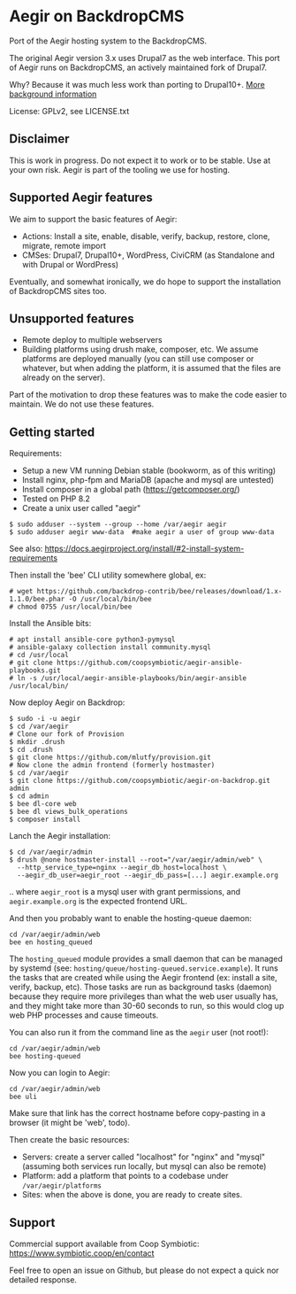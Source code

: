 # Aegir on BackdropCMS

Port of the Aegir hosting system to the BackdropCMS.

The original Aegir version 3.x uses Drupal7 as the web interface. This port of
Aegir runs on BackdropCMS, an actively maintained fork of Drupal7.

Why? Because it was much less work than porting to Drupal10+.
[More background information](https://www.bidon.ca/random/2024-10-02-aegir-drupal10-backdrop/)

License: GPLv2, see LICENSE.txt

## Disclaimer

This is work in progress. Do not expect it to work or to be stable.
Use at your own risk. Aegir is part of the tooling we use for hosting.

## Supported Aegir features

We aim to support the basic features of Aegir:

* Actions: Install a site, enable, disable, verify, backup, restore, clone, migrate, remote import
* CMSes: Drupal7, Drupal10+, WordPress, CiviCRM (as Standalone and with Drupal or WordPress)

Eventually, and somewhat ironically, we do hope to support the installation of
BackdropCMS sites too.

## Unsupported features

* Remote deploy to multiple webservers
* Building platforms using drush make, composer, etc. We assume platforms are deployed manually (you can still use composer or whatever, but when adding the platform, it is assumed that the files are already on the server).

Part of the motivation to drop these features was to make the code easier to maintain. We do not use these features.

## Getting started

Requirements:

* Setup a new VM running Debian stable (bookworm, as of this writing)
* Install nginx, php-fpm and MariaDB (apache and mysql are untested)
* Install composer in a global path (https://getcomposer.org/)
* Tested on PHP 8.2
* Create a unix user called "aegir"

```
$ sudo adduser --system --group --home /var/aegir aegir
$ sudo adduser aegir www-data  #make aegir a user of group www-data
```

See also: https://docs.aegirproject.org/install/#2-install-system-requirements

Then install the 'bee' CLI utility somewhere global, ex:

```
# wget https://github.com/backdrop-contrib/bee/releases/download/1.x-1.1.0/bee.phar -O /usr/local/bin/bee
# chmod 0755 /usr/local/bin/bee
```

Install the Ansible bits:

```
# apt install ansible-core python3-pymysql
# ansible-galaxy collection install community.mysql
# cd /usr/local
# git clone https://github.com/coopsymbiotic/aegir-ansible-playbooks.git
# ln -s /usr/local/aegir-ansible-playbooks/bin/aegir-ansible /usr/local/bin/
```

Now deploy Aegir on Backdrop:

```
$ sudo -i -u aegir
$ cd /var/aegir
# Clone our fork of Provision
$ mkdir .drush
$ cd .drush
$ git clone https://github.com/mlutfy/provision.git
# Now clone the admin frontend (formerly hostmaster)
$ cd /var/aegir
$ git clone https://github.com/coopsymbiotic/aegir-on-backdrop.git admin
$ cd admin
$ bee dl-core web
$ bee dl views_bulk_operations
$ composer install
```

Lanch the Aegir installation:

```
$ cd /var/aegir/admin
$ drush @none hostmaster-install --root="/var/aegir/admin/web" \
  --http_service_type=nginx --aegir_db_host=localhost \
  --aegir_db_user=aegir_root --aegir_db_pass=[...] aegir.example.org
```

.. where `aegir_root` is a mysql user with grant permissions, and `aegir.example.org` is the expected frontend URL.

And then you probably want to enable the hosting-queue daemon:

```
cd /var/aegir/admin/web
bee en hosting_queued
```

The `hosting_queued` module provides a small daemon that can be managed by systemd (see: `hosting/queue/hosting-queued.service.example`). It runs the tasks that are created while using the Aegir frontend (ex: install a site, verify, backup, etc). Those tasks are run as background tasks (daemon) because they require more privileges than what the web user usually has, and they might take more than 30-60 seconds to run, so this would clog up web PHP processes and cause timeouts.

You can also run it from the command line as the `aegir` user (not root!):

```
cd /var/aegir/admin/web
bee hosting-queued
```

Now you can login to Aegir:


```
cd /var/aegir/admin/web
bee uli
```

Make sure that link has the correct hostname before copy-pasting in a browser (it might be 'web', todo).

Then create the basic resources:

- Servers: create a server called "localhost" for "nginx" and "mysql" (assuming both services run locally, but mysql can also be remote)
- Platform: add a platform that points to a codebase under `/var/aegir/platforms`
- Sites: when the above is done, you are ready to create sites.

## Support

Commercial support available from Coop Symbiotic: https://www.symbiotic.coop/en/contact

Feel free to open an issue on Github, but please do not expect a quick nor detailed response.
